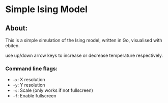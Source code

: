 # Simple Ising Model

## About:

This is a simple simulation of the Ising model, written in Go, visualised with ebiten.

use up/down arrow keys to increase or decrease temperature respectively.

### Command line flags:

* `-x`: X resolution
* `-y`: Y resolution
* `-s`: Scale (only works if not fullscreen)
* `-f`: Enable fullscreen